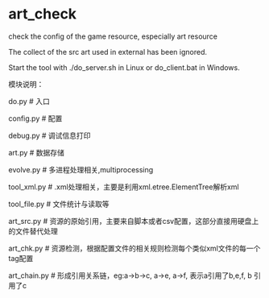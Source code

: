 # art_check
check  the config of the game resource, especially art resource

The collect of the src art used in external has been ignored.

Start the tool with ./do_server.sh in Linux or do_client.bat in Windows.

模块说明：

do.py	    # 入口

config.py	# 配置

debug.py	# 调试信息打印

art.py		# 数据存储

evolve.py	# 多进程处理相关,multiprocessing

tool_xml.py	  # .xml处理相关，主要是利用xml.etree.ElementTree解析xml

tool_file.py	# 文件统计与读取等

art_src.py	  # 资源的原始引用，主要来自脚本或者csv配置，这部分直接用硬盘上的文件替代处理

art_chk.py	  # 资源检测，根据配置文件的相关规则检测每个类似xml文件的每一个tag配置

art_chain.py	# 形成引用关系链，eg:a->b->c, a->e, a->f, 表示a引用了b,e,f, b 引用了c
